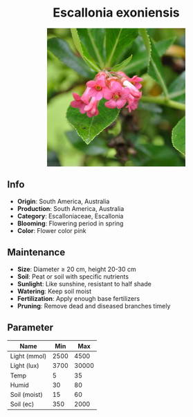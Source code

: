 <h1 align='center'>Escallonia exoniensis</h1>
<p align="center">
    <img 
        align='center'
        width='320'
        src="../images/escallonia exoniensis.png" 
        alt='Escallonia exoniensis' />
</p>

## Info

 - **Origin**: South America, Australia
 - **Production**: South America, Australia
 - **Category**: Escalloniaceae, Escallonia
 - **Blooming**: Flowering period in spring
 - **Color**: Flower color pink

## Maintenance

 - **Size**: Diameter ≥ 20 cm, height 20-30 cm
 - **Soil**: Peat or soil with specific nutrients
 - **Sunlight**: Like sunshine, resistant to half shade
 - **Watering**: Keep soil moist
 - **Fertilization**: Apply enough base fertilizers
 - **Pruning**: Remove dead and diseased branches timely

## Parameter

| Name         | Min  | Max   |
|--------------|------|-------|
| Light (mmol) | 2500 | 4500  |
| Light (lux)  | 3700 | 30000 |
| Temp         | 5    | 35    |
| Humid        | 30   | 80    |
| Soil (moist) | 15   | 60    |
| Soil (ec)    | 350  | 2000  |